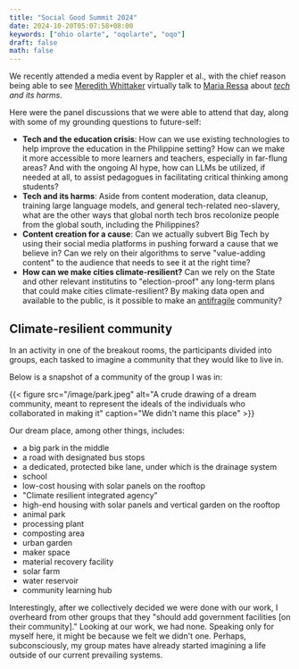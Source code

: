 ```yaml
---
title: "Social Good Summit 2024"
date: 2024-10-20T05:07:58+08:00
keywords: ["ohio olarte", "oqolarte", "oqo"]
draft: false
math: false
---
```


We recently attended a media event by Rappler et al., with the chief
reason being able to see [Meredith Whittaker](https://mastodon.world/@Mer__edith) virtually talk to [Maria Ressa](https://www.rappler.com/author/maria-a-ressa/) about *[tech](/technology) and
its harms*.

Here were the panel discussions that we were able to attend that day,
along with some of my grounding questions to future-self:

- **Tech and the education crisis**: How can we use existing
  technologies to help improve the education in the Philippine setting?
  How can we make it more accessible to more learners and teachers,
  especially in far-flung areas? And with the ongoing AI hype, how can
  LLMs be utilized, if needed at all, to assist pedagogues in
  facilitating critical thinking among students?
- **Tech and its harms**: Aside from content moderation, data cleanup,
  training large language models, and general tech-related neo-slavery, what
  are the other ways that global north tech bros recolonize people from
  the global south, including the Philippines?
- **Content creation for a cause**: Can we actually subvert Big Tech by
  using their social media platforms in pushing forward a cause that we
  believe in? Can we rely on their algorithms to serve "value-adding
  content" to the audience that needs to see it at the right time?
- **How can we make cities climate-resilient?** Can we rely on the State
  and other relevant institutins to "election-proof" any long-term plans
  that could make cities climate-resilient? By making data open and
  available to the public, is it possible to make an [antifragile](/antifragile)
  community?

## Climate-resilient community

In an activity in one of the breakout rooms, the participants divided
into groups, each tasked to imagine a community that they would like to
live in.

Below is a snapshot of a community of the group I was in:


{{< figure src="/image/park.jpeg" alt="A crude drawing of a dream community, meant to represent the ideals of the individuals who collaborated in making it" caption="We didn't name this place" >}}

Our dream place, among other things, includes:
- a big park in the middle
- a road with designated bus stops
- a dedicated, protected bike lane, under which is the drainage system
- school
- low-cost housing with solar panels on the rooftop
- "Climate resilient integrated agency"
- high-end housing with solar panels and vertical garden on the rooftop
- animal park
- processing plant
- composting area
- urban garden
- maker space
- material recovery facility
- solar farm
- water reservoir
- community learning hub

Interestingly, after we collectively decided we were done with our work,
I overheard from other groups that they "should add government
facilities [on their community]." Looking at our work, we had none.
Speaking only for myself here, it might be because we felt we didn't
one. Perhaps, subconsciously, my group mates have already started
imagining a life outside of our current prevailing systems.
